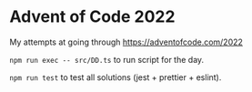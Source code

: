 # Advent of Code 2022

My attempts at going through https://adventofcode.com/2022

`npm run exec -- src/DD.ts` to run script for the day.

`npm run test` to test all solutions (jest + prettier + eslint).

